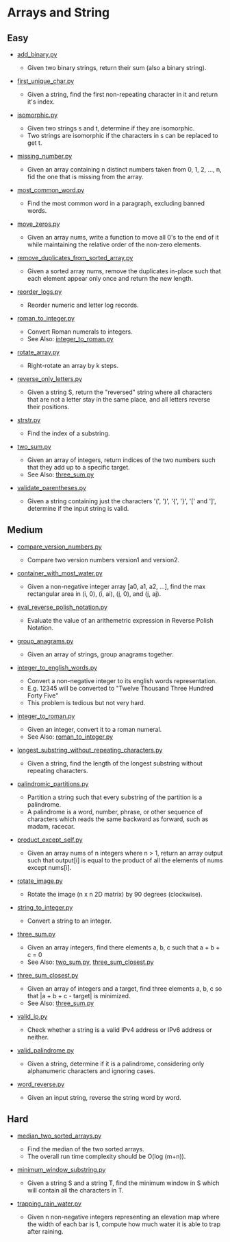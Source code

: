 Arrays and String
=================

## Easy

+ [add_binary.py](add_binary.py)
  - Given two binary strings, return their sum (also a binary string).

+ [first_unique_char.py](first_unique_char.py)
  - Given a string, find the first non-repeating character in it and return it's index.

+ [isomorphic.py](isomorphic.py)
  - Given two strings s and t, determine if they are isomorphic.
  - Two strings are isomorphic if the characters in s can be replaced to get t.

+ [missing_number.py](missing_number.py)
  - Given an array containing n distinct numbers taken from 0, 1, 2, ..., n,
    fid the one that is missing from the array.

+ [most_common_word.py](most_common_word.py)
  - Find the most common word in a paragraph, excluding banned words.

+ [move_zeros.py](move_zeros.py)
  - Given an array nums, write a function to move all 0's to the end of it 
    while maintaining the relative order of the non-zero elements.

+ [remove_duplicates_from_sorted_array.py](remove_duplicates_from_sorted_array.py)
  - Given a sorted array nums, remove the duplicates in-place such that
    each element appear only once and return the new length.

+ [reorder_logs.py](reorder_logs.py)
  - Reorder numeric and letter log records. 

+ [roman_to_integer.py](roman_to_integer.py)
  - Convert Roman numerals to integers.
  - See Also: [integer_to_roman.py](integer_to_roman.py)

+ [rotate_array.py](rotate_array.py)
  - Right-rotate an array by k steps.

+ [reverse_only_letters.py](reverse_only_letters.py)
  - Given a string S, return the "reversed" string where all characters that are not
    a letter stay in the same place, and all letters reverse their positions.

+ [strstr.py](strstr.py)
  - Find the index of a substring.

+ [two_sum.py](two_sum.py)
  - Given an array of integers, return indices of the two numbers such that they add up to a specific target.
  - See Also: [three_sum.py](three_sum.py)

+ [validate_parentheses.py](validate_parentheses.py)
  - Given a string containing just the characters '(', ')', '{', '}', '[' and ']',
    determine if the input string is valid.


## Medium

+ [compare_version_numbers.py](compare_version_numbers.py)
  - Compare two version numbers version1 and version2.

+ [container_with_most_water.py](container_with_most_water.py)
  - Given a non-negative integer array [a0, a1, a2, ...],
    find the max rectangular area in (i, 0), (i, ai), (j, 0), and (j, aj).

+ [eval_reverse_polish_notation.py](eval_reverse_polish_notation.py)
  - Evaluate the value of an arithemetric expression in Reverse Polish Notation.

+ [group_anagrams.py](group_anagrams.py)
  - Given an array of strings, group anagrams together.

+ [integer_to_english_words.py](integer_to_english_words.py)
  - Convert a non-negative integer to its english words representation.
  - E.g. 12345 will be converted to "Twelve Thousand Three Hundred Forty Five"
  - This problem is tedious but not very hard.

+ [integer_to_roman.py](integer_to_roman.py)
  - Given an integer, convert it to a roman numeral.
  - See Also: [roman_to_integer.py](roman_to_integer.py)

+ [longest_substring_without_repeating_characters.py](longest_substring_without_repeating_characters.py)
  - Given a string, find the length of the longest substring without repeating characters.

+ [palindromic_partitions.py](palindromic_partitions.py)
  - Partition a string such that every substring of the partition is a palindrome.
  - A palindrome is a word, number, phrase, or other sequence of characters which
    reads the same backward as forward, such as madam, racecar.

+ [product_except_self.py](product_except_self.py)
  - Given an array nums of n integers where n > 1,  return an array output such that
    output[i] is equal to the product of all the elements of nums except nums[i].

+ [rotate_image.py](rotate_image.py)
  - Rotate the image (n x n 2D matrix) by 90 degrees (clockwise).

+ [string_to_integer.py](string_to_integer.py)
  - Convert a string to an integer.

+ [three_sum.py](three_sum.py)
  - Given an array integers, find there elements a, b, c such that a + b + c = 0
  - See Also: [two_sum.py](two_sum.py), [three_sum_closest.py](three_sum_closest.py)

+ [three_sum_closest.py](three_sum_closest.py)
  - Given an array of integers and a target, find three elements a, b, c
    so that |a + b + c - target| is minimized.
  - See Also: [three_sum.py](three_sum.py)

+ [valid_ip.py](valid_ip.py)
  - Check whether a string is a valid IPv4 address or IPv6 address or neither.

+ [valid_palindrome.py](valid_palindrome.py)
  - Given a string, determine if it is a palindrome, considering only
    alphanumeric characters and ignoring cases.

+ [word_reverse.py](word_reverse.py)
  - Given an input string, reverse the string word by word.


## Hard

+ [median_two_sorted_arrays.py](median_two_sorted_arrays.py)
  - Find the median of the two sorted arrays.
  - The overall run time complexity should be O(log (m+n)).

+ [minimum_window_substring.py](minimum_window_substring.py)
  - Given a string S and a string T, find the minimum window in S which will contain
    all the characters in T.

+ [trapping_rain_water.py](trapping_rain_water.py)
  - Given n non-negative integers representing an elevation map where the width of
    each bar is 1, compute how much water it is able to trap after raining.


